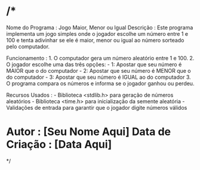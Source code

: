 /*
 ============================================================================
 Nome do Programa : Jogo Maior, Menor ou Igual
 Descrição        : Este programa implementa um jogo simples onde o jogador 
                    escolhe um número entre 1 e 100 e tenta adivinhar se ele 
                    é maior, menor ou igual ao número sorteado pelo computador.

 Funcionamento    :
    1. O computador gera um número aleatório entre 1 e 100.
    2. O jogador escolhe uma das três opções:
        - 1: Apostar que seu número é MAIOR que o do computador
        - 2: Apostar que seu número é MENOR que o do computador
        - 3: Apostar que seu número é IGUAL ao do computador
    3. O programa compara os números e informa se o jogador ganhou ou perdeu.

 Recursos Usados  :
    - Biblioteca <stdlib.h> para geração de números aleatórios
    - Biblioteca <time.h> para inicialização da semente aleatória
    - Validações de entrada para garantir que o jogador digite números válidos

 Autor            : [Seu Nome Aqui]
 Data de Criação  : [Data Aqui]
 ============================================================================
*/
